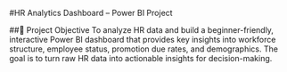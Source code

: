 #HR Analytics Dashboard – Power BI Project

##🧩 Project Objective
To analyze HR data and build a beginner-friendly, interactive Power BI dashboard that provides key insights into workforce structure, employee status, promotion due rates, and demographics. The goal is to turn raw HR data into actionable insights for decision-making.
